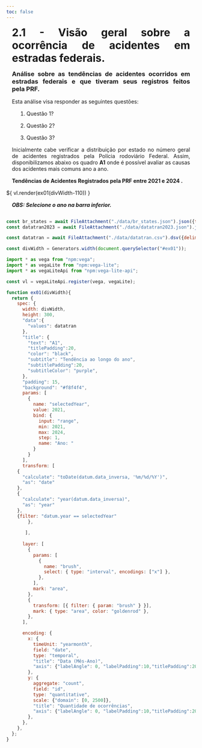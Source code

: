 ```yaml
---
toc: false
---
```


<style> 
    p, li, ol, table, figure, figcaption, h1, h2, h3, h4, h5, h6, .katex-display
    {
        max-width:none;
        text-align: justify;
        margin: 15px 15px;
        text-wrap: pretty;
    }
</style>

# 2.1 - Visão geral sobre a ocorrência de acidentes em estradas federais.

### Análise sobre as tendências de acidentes ocorridos em estradas federais e que tiveram seus registros feitos pela PRF.

Esta análise visa responder as seguintes questões:

1) Questão 1?
2) Questão 2?
3) Questão 3?

Inicialmente cabe verificar a distribuição por estado no número geral de acidentes registrados pela Polícia rodoviário Federal. Assim, disponibilizamos abaixo os quadro **A1** onde é possível avaliar as causas dos acidentes mais comuns ano a ano.

<div class="grid grid-cols">
  <div id="ex01" class="card">
    <h4>Tendências de Acidentes Registrados pela PRF entre 2021 e 2024 .</h4>
     <div style="width: 100%;margin-top: 15px;">
      ${ vl.render(ex01(divWidth-110)) }
    </div>
    <h5>OBS: Selecione o ano na barra inferior.</h5>
  </div>
</div>

```js

const br_states = await FileAttachment("./data/br_states.json").json({typed: true,});
const datatran2023 = await FileAttachment("./data/datatran2023.json").json({typed: true,});

const datatran = await FileAttachment("./data/datatran.csv").dsv({delimiter: ";",typed: true,});

const divWidth = Generators.width(document.querySelector("#ex01"));

import * as vega from "npm:vega";
import * as vegaLite from "npm:vega-lite";
import * as vegaLiteApi from "npm:vega-lite-api";

const vl = vegaLiteApi.register(vega, vegaLite);

function ex01(divWidth){
  return {
    spec: {
      width: divWidth,
      height: 300,
      "data":{
        "values": datatran
      },
      "title": {
        "text": "A1",
        "titlePadding":20,
        "color": "black",
        "subtitle": "Tendência ao longo do ano",
        "subtitlePadding":20,
        "subtitleColor": "purple",
      },
      "padding": 15,
      "background": "#f8f4f4",   
      params: [
        {
          name: "selectedYear",
          value: 2021,
          bind: {
            input: "range",
            min: 2021,
            max: 2024,
            step: 1,
            name: "Ano: "
          }
        }
      ],
      transform: [
    {
      "calculate": "toDate(datum.data_inversa, '%m/%d/%Y')",
      "as": "date"
    },
    {
      "calculate": "year(datum.data_inversa)",
      "as": "year"
    },
    {filter: "datum.year == selectedYear"
        },     
    
       ],
      
      layer: [
        {
          params: [
            {
              name: "brush",
              select: { type: "interval", encodings: ["x"] },
            },
          ],
          mark: "area",
        },
        {
          transform: [{ filter: { param: "brush" } }],
          mark: { type: "area", color: "goldenrod" },
        },
      ],

      encoding: {
        x: {
          timeUnit: "yearmonth",
          field: "date",
          type: "temporal",
          "title": "Data (Mês-Ano)", 
          "axis": {"labelAngle": 0, "labelPadding":10,"titlePadding":20,}   
        },
        y: {
          aggregate: "count",
          field: "id",
          type: "quantitative",
          scale: {"domain": [0, 2500]},
          "title": "Quantidade de ocorrências", 
          "axis": {"labelAngle": 0, "labelPadding":10,"titlePadding":20,}             
        },
      },
    },
  };
}
```
